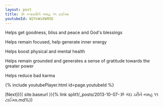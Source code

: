 ```yaml
---
layout: post
title: ૐ કપારઘીને નમહ ૧૧ ટાઈમ્સ
youtubeId: W2YnWiKW95E
---
```

 
 
Helps get goodness, bliss and peace and God's blessings
 
Helps remain focused, help generate inner energy 
 
Helps boost physical and mental health 
 
Helps remain grounded and generates a sense of gratitude towards the greater power 
 
Helps reduce bad karma
 
 
 
 


{% include youtubePlayer.html id=page.youtubeId %}
 
[Next]({{ site.baseurl }}{% link  split1/_posts/2013-10-07-ૐ ગંદા ડરીને નમહ ૧૧ ટાઈમ્સ.md%})
 
